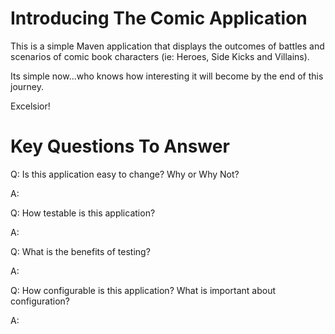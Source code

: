 # Introducing The Comic Application

This is a simple Maven application that displays the outcomes of battles and scenarios of comic book characters (ie: Heroes, Side Kicks and Villains).

Its simple now...who knows how interesting it will become by the end of this journey.

Excelsior!


# Key Questions To Answer

Q: Is this application easy to change? Why or Why Not?

A:

Q: How testable is this application?

A: 

Q: What is the benefits of testing?

A:

Q: How configurable is this application? What is important about configuration?

A:

